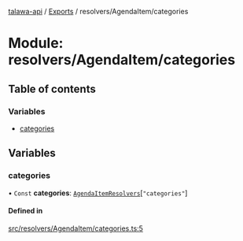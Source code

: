 [talawa-api](../README.md) / [Exports](../modules.md) / resolvers/AgendaItem/categories

# Module: resolvers/AgendaItem/categories

## Table of contents

### Variables

- [categories](resolvers_AgendaItem_categories.md#categories)

## Variables

### categories

• `Const` **categories**: [`AgendaItemResolvers`](types_generatedGraphQLTypes.md#agendaitemresolvers)[``"categories"``]

#### Defined in

[src/resolvers/AgendaItem/categories.ts:5](https://github.com/PalisadoesFoundation/talawa-api/blob/e5f7a9d/src/resolvers/AgendaItem/categories.ts#L5)
